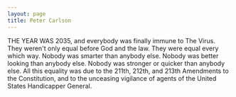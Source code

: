 ```yaml
---
layout: page
title: Peter Carlson
---
```


THE YEAR WAS 2035, and everybody was finally immune to The Virus. They weren't only equal before God and the law. They were equal every which way. Nobody was smarter than anybody else. Nobody was better looking than anybody else. Nobody was stronger or quicker than anybody else. All this equality was due to the 211th, 212th, and 213th Amendments to the Constitution, and to the unceasing vigilance of agents of the United States Handicapper General.
